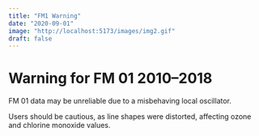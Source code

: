 ```yaml
---
title: "FM1 Warning"
date: "2020-09-01"
image: "http://localhost:5173/images/img2.gif"
draft: false
---
```


# Warning for FM 01 2010–2018
FM 01 data may be unreliable due to a misbehaving local oscillator.

Users should be cautious, as line shapes were distorted, affecting ozone and chlorine monoxide values.